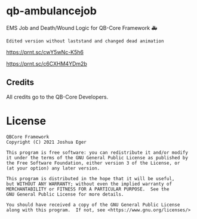 # qb-ambulancejob
EMS Job and Death/Wound Logic for QB-Core Framework :ambulance:

```Edited version without laststand and changed dead animation```

https://prnt.sc/cwY5wNc-K5h6

https://prnt.sc/c6CXHM4YDm2b

## Credits
All credits go to the QB-Core Developers.


# License

    QBCore Framework
    Copyright (C) 2021 Joshua Eger

    This program is free software: you can redistribute it and/or modify
    it under the terms of the GNU General Public License as published by
    the Free Software Foundation, either version 3 of the License, or
    (at your option) any later version.

    This program is distributed in the hope that it will be useful,
    but WITHOUT ANY WARRANTY; without even the implied warranty of
    MERCHANTABILITY or FITNESS FOR A PARTICULAR PURPOSE.  See the
    GNU General Public License for more details.

    You should have received a copy of the GNU General Public License
    along with this program.  If not, see <https://www.gnu.org/licenses/>
